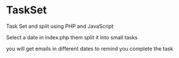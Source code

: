 # TaskSet
Task Set and split using PHP and JavaScript

Select a date in index.php them split it into small tasks

you will get emails in different dates to remind you complete the task
